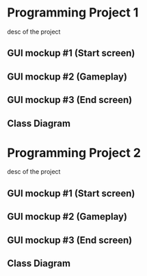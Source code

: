# Programming Project 1
desc of the project

## GUI mockup #1 (Start screen)

## GUI mockup #2 (Gameplay)

## GUI mockup #3 (End screen)

## Class Diagram

# Programming Project 2
desc of the project

## GUI mockup #1 (Start screen)

## GUI mockup #2 (Gameplay)

## GUI mockup #3 (End screen)

## Class Diagram
